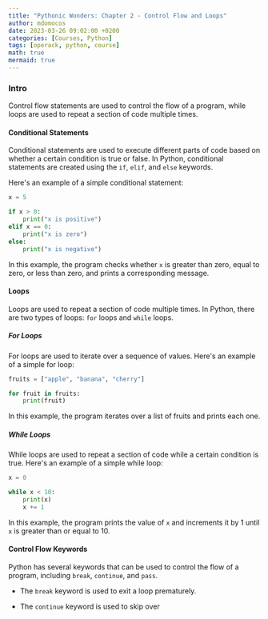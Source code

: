 ```yaml
---
title: "Pythonic Wonders: Chapter 2 - Control Flow and Loops"
author: mdomocos
date: 2023-03-26 09:02:00 +0200
categories: [Courses, Python]
tags: [operack, python, course]
math: true
mermaid: true
---
```

### Intro

Control flow statements are used to control the flow of a program, while loops are used to repeat a section of code multiple times.

#### Conditional Statements

Conditional statements are used to execute different parts of code based on whether a certain condition is true or false. In Python, conditional statements are created using the `if`, `elif`, and `else` keywords.

Here's an example of a simple conditional statement:

```python
x = 5

if x > 0:
    print("x is positive")
elif x == 0:
    print("x is zero")
else:
    print("x is negative")
```

In this example, the program checks whether `x` is greater than zero, equal to zero, or less than zero, and prints a corresponding message.

#### Loops

Loops are used to repeat a section of code multiple times. In Python, there are two types of loops: `for` loops and `while` loops.

##### For Loops

For loops are used to iterate over a sequence of values. Here's an example of a simple for loop:

```python
fruits = ["apple", "banana", "cherry"]

for fruit in fruits:
    print(fruit)
```

In this example, the program iterates over a list of fruits and prints each one.

##### While Loops

While loops are used to repeat a section of code while a certain condition is true. Here's an example of a simple while loop:

```python
x = 0

while x < 10:
    print(x)
    x += 1
```

In this example, the program prints the value of `x` and increments it by 1 until `x` is greater than or equal to 10.

#### Control Flow Keywords

Python has several keywords that can be used to control the flow of a program, including `break`, `continue`, and `pass`.

- The `break` keyword is used to exit a loop prematurely.

- The `continue` keyword is used to skip over
